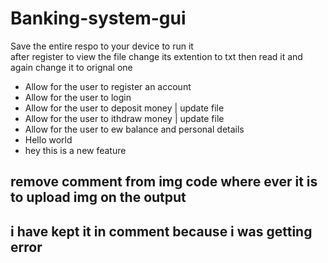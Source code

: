 # Banking-system-gui
 Save the entire respo to your device to run it  
 after register to view the file change its extention to txt then read it and again change it to orignal one 


* Allow for the user to register an account
* Allow for the user to login
* Allow for the user to deposit money | update file
* Allow for the user to ithdraw money | update file
* Allow for the user to ew balance and personal details
* Hello world
* hey this is a new feature 


## remove comment from img code where ever it is to upload img on the output 
## i have kept it in comment because i was getting error 